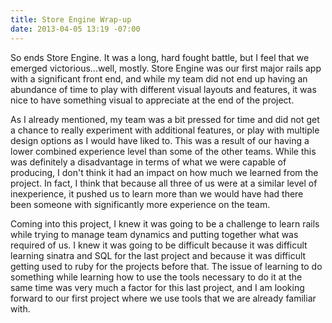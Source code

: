 ```yaml
---
title: Store Engine Wrap-up
date: 2013-04-05 13:19 -07:00
---
```


So ends Store Engine.  It was a long, hard fought battle, but I feel that we emerged victorious...well, mostly.  Store Engine was our first major rails app with a significant front end, and while my team did not end up having an abundance of time to play with different visual layouts and features, it was nice to have something visual to appreciate at the end of the project.

As I already mentioned, my team was a bit pressed for time and did not get a chance to really experiment with additional features, or play with multiple design options as I would have liked to.  This was a result of our having a lower combined experience level than some of the other teams.  While this was definitely a disadvantage in terms of what we were capable of producing, I don't think it had an impact on how much we learned from the project.  In fact, I think that because all three of us were at a similar level of inexperience, it pushed us to learn more than we would have had there been someone with significantly more experience on the team.

Coming into this project, I knew it was going to be a challenge to learn rails while trying to manage team dynamics and putting together what was required of us.  I knew it was going to be difficult because it was difficult learning sinatra and SQL for the last project and because it was difficult getting used to ruby for the projects before that.  The issue of learning to do something while learning how to use the tools necessary to do it at the same time was very much a factor for this last project, and I am looking forward to our first project where we use tools that we are already familiar with.

